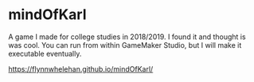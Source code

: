 # mindOfKarl
A game I made for college studies in 2018/2019. I found it and thought is was cool.
You can run from within GameMaker Studio, but I will make it executable eventually.

https://flynnwhelehan.github.io/mindOfKarl/
